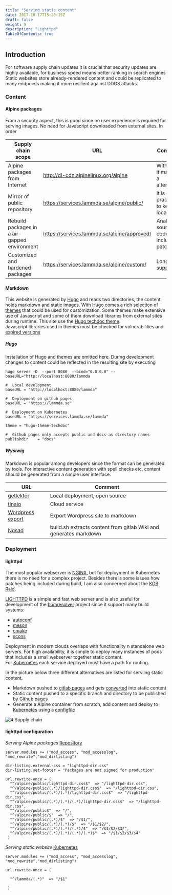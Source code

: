 ```yaml
---
title: "Serving static content"
date: 2017-10-17T15:26:15Z
draft: false
weight: 9 
description: "Lighttpd"
TableOfContents: true
---
```


## Introduction



For software supply chain updates it is crucial that security updates are highly available, for business speed means better ranking in search engines
Static websites store already-rendered content and could be replicated to many endpoints making it more resilient against DDOS attacks. 

### Content
#### Alpine packages

From a security aspect, this is good since no user experience is required for serving images. No need for Javascript downloaded from external sites. 
In order 

| Supply chain scope | URL | Comment | 
|--------------------|-----|---------|
| Alpine packages from Internet | http://dl-cdn.alpinelinux.org/alpine | With [SLSA](https://slsa.dev/)  it may be a alternative |
| Mirror of public repository | https://services.lammda.se/alpine/public/  | It is good practice to keep a local copy   | 
| Rebuild packages in a air-gapped environment | https://services.lammda.se/alpine/approved/  | Analyze source code , including patches | 
| Customized and hardened packages   | https://services.lammda.se/alpine/custom/  | Long time support  | 


#### Markdown
This website is generated by [Hugo](https://gohugo.io/) and reads two directories, the content holds markdown and static images. 
With Hugo comes a rich selection of [themes](https://themes.gohugo.io/) that could be used for customization. 
Some themes make extensive use of Javascript and some of them download libraries from external sites during runtime.
This site use the [Hugo techdoc theme](https://themes.gohugo.io/themes/hugo-theme-techdoc/).  
Javascript libraries used in themes must be checked for vulnerabilities and [expired versions]( https://retirejs.github.io/retire.js/)

##### Hugo
Installation of Hugo and themes are omitted here. During development changes to content could be reflected in the resulting site by executing 

```code
hugo server -D  --port 8080  --bind="0.0.0.0" --baseURL="http://localhost:8080/lammda
```

```code
#  Local development 
baseURL = "http://localhost:8080/lammda"

#  Deployment on github pages 
baseURL = "https://lammda.se"

#  Deployment on Kubernetes 
baseURL = "https://services.lammda.se/lammda"

theme = "hugo-theme-techdoc"

#  Github pages only accepts public and docs as directory names  
publishdir    = "docs"
```
##### Wysiwig 
Markdown is popular among developers since the format can be generated by tools. 
For interactive content generation with spell checks etc, content should be generated from a simple user interface. 


| URL | Comment |
|-----|---------|
|[getlektor](https://getlektor.com) | Local deployment, open source| 
|[tinaio](https://tina.io) | Cloud service | 
|[Wordpress export](https://github.com/lonekorean/wordpress-export-to-markdown) | Export Wordpress site to markdown | 
|[Nosad](https://gitlab.com/open-data-knowledge-sharing/open-data-knowledge-sharing.gitlab.io) | build.sh extracts content from gitlab Wiki and generates markdown | 



### Deployment 
#### lighttpd 

The most popular webserver is [NGINX](https://www.nginx.com), but for deployment in Kubernetes there is no need for a complex project. Besides there is some issues how patches being included during build,
I am also concerned about the [KGB Raid](https://www.zdnet.com/article/russian-police-raid-nginx-moscow-office/).


[LIGHTTPD](https://www.lighttpd.net) is a simple and fast web server and is also useful for development of the [bomresolver](https://bomresolver.io) project since it support many build systems: 
* [autoconf](https://www.gnu.org/software/autoconf/)
* [meson](https://mesonbuild.com/)
* [cmake](https://cmake.org/)
* [scons](https://scons.org/) 



Deployment in modern clouds overlaps with functionality n standalone web servers. 
For high availability, it is simple to deploy many instances of pods that includes a small webserver together static content.  
For [Kubernetes](https://kubernetes.io/) each service deployed must have a path for routing. 

In the picture below three different alternatives are listed for serviing static content. 

* Markdown pushed to [gitlab pages](https://docs.gitlab.com/ee/user/project/pages/) and gets [converted](gitlab-ci.txt) into static content
* Static content pushed to a specific branch and directory to be published by [Github pages](https://pages.github.com/)
* Generate a Alpine container from scratch, add content and deploy to [Kubernetes](https://services.lammda.se/lammda/) using a [configfile](config.txt)


![4 Supply chain](/images/example.svg )

#### lighttpd configuration

*Serving Alpine packages*
[Repository](https://services.lammda.se/alpine/public/)

```code
server.modules += ("mod_access", "mod_accesslog", "mod_rewrite","mod_dirlisting")

dir-listing.external-css = "lighttpd-dir.css"
dir-listing.set-footer = "Packages are not signed for production"

url.rewrite-once = ( 
  "^/alpine/public/lighttpd-dir.css$"  => "/lighttpd-dir.css",
  "^/alpine/public/(.*)/lighttpd-dir.css$"  => "/lighttpd-dir.css",
  "^/alpine/public/(.*)/(.*)/lighttpd-dir.css$"  => "/lighttpd-dir.css",
  "^/alpine/public/(.*)/(.*)/(.*)/lighttpd-dir.css$"  => "/lighttpd-dir.css",
  "^/alpine/public$"  => "/",
  "^/alpine/public/$"  => "/",
  "^/alpine/public/(.*)/$"  => "/$1/",
  "^/alpine/public/(.*)/(.*)/$"  => "/$1/$2/",
  "^/alpine/public/(.*)/(.*)/(.*)/$"  => "/$1/$2/$3/",
  "^/alpine/public/(.*)/(.*)/(.*)/(.*)$"  => "/$1/$2/$3/$4"
 )             
```

*Serving static website*
[Kubernetes](https://services.lammda.se/lammda)
```code
server.modules += ("mod_access", "mod_accesslog", "mod_rewrite","mod_dirlisting")

url.rewrite-once = ( 

  "^/lammda/(.*)"  => "/$1"

 )     
```


